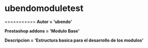 # ubendomoduletest
===========
**Autor = 'ubendo'**

**Prestashop addons = 'Modulo Base'**

**Descripcion = 'Estructura basica para el desarrollo de los modulos'**
